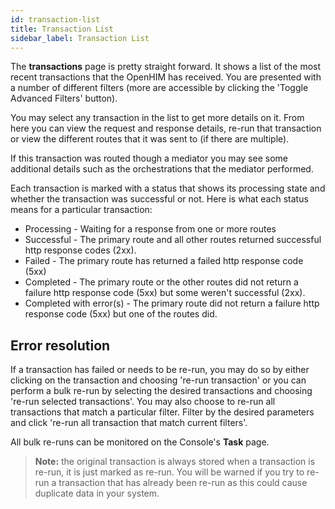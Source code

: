 ```yaml
---
id: transaction-list
title: Transaction List
sidebar_label: Transaction List
---
```


The **transactions** page is pretty straight forward. It shows a list of the most recent transactions that the OpenHIM has received. You are presented with a number of different filters (more are accessible by clicking the 'Toggle Advanced Filters' button).

You may select any transaction in the list to get more details on it. From here you can view the request and response details, re-run that transaction or view the different routes that it was sent to (if there are multiple).

If this transaction was routed though a mediator you may see some additional details such as the orchestrations that the mediator performed.

Each transaction is marked with a status that shows its processing state and whether the transaction was successful or not. Here is what each status means for a particular transaction:

- Processing - Waiting for a response from one or more routes
- Successful - The primary route and all other routes returned successful http response codes (2xx).
- Failed - The primary route has returned a failed http response code (5xx)
- Completed - The primary route or the other routes did not return a failure http response code (5xx) but some weren't successful (2xx).
- Completed with error(s) - The primary route did not return a failure http response code (5xx) but one of the routes did.

## Error resolution

If a transaction has failed or needs to be re-run, you may do so by either clicking on the transaction and choosing 're-run transaction' or you can perform a bulk re-run by selecting the desired transactions and choosing 're-run selected transactions'. You may also choose to re-run all transactions that match a particular filter. Filter by the desired parameters and click 're-run all transaction that match current filters'.

All bulk re-runs can be monitored on the Console's **Task** page.

> **Note:** the original transaction is always stored when a transaction is re-run, it is just marked as re-run. You will be warned if you try to re-run a transaction that has already been re-run as this could cause duplicate data in your system.
